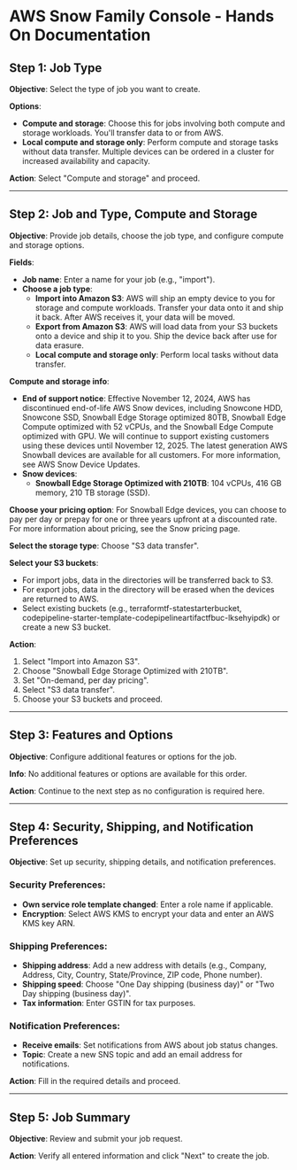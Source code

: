 # AWS Snow Family Console - Hands On Documentation

## Step 1: Job Type

**Objective**: Select the type of job you want to create.

**Options**:
- **Compute and storage**: Choose this for jobs involving both compute and storage workloads. You'll transfer data to or from AWS.
- **Local compute and storage only**: Perform compute and storage tasks without data transfer. Multiple devices can be ordered in a cluster for increased availability and capacity.

**Action**: Select "Compute and storage" and proceed.

---

## Step 2: Job and Type, Compute and Storage

**Objective**: Provide job details, choose the job type, and configure compute and storage options.

**Fields**:
- **Job name**: Enter a name for your job (e.g., "import").
- **Choose a job type**:
  - **Import into Amazon S3**: AWS will ship an empty device to you for storage and compute workloads. Transfer your data onto it and ship it back. After AWS receives it, your data will be moved.
  - **Export from Amazon S3**: AWS will load data from your S3 buckets onto a device and ship it to you. Ship the device back after use for data erasure.
  - **Local compute and storage only**: Perform local tasks without data transfer.

**Compute and storage info**:
- **End of support notice**: Effective November 12, 2024, AWS has discontinued end-of-life AWS Snow devices, including Snowcone HDD, Snowcone SSD, Snowball Edge Storage optimized 80TB, Snowball Edge Compute optimized with 52 vCPUs, and the Snowball Edge Compute optimized with GPU. We will continue to support existing customers using these devices until November 12, 2025. The latest generation AWS Snowball devices are available for all customers. For more information, see AWS Snow Device Updates.
- **Snow devices**:
  - **Snowball Edge Storage Optimized with 210TB**: 104 vCPUs, 416 GB memory, 210 TB storage (SSD).

**Choose your pricing option**: For Snowball Edge devices, you can choose to pay per day or prepay for one or three years upfront at a discounted rate. For more information about pricing, see the Snow pricing page.

**Select the storage type**: Choose "S3 data transfer".

**Select your S3 buckets**: 
- For import jobs, data in the directories will be transferred back to S3. 
- For export jobs, data in the directory will be erased when the devices are returned to AWS. 
- Select existing buckets (e.g., terraformtf-statestarterbucket, codepipeline-starter-template-codepipelineartifactfbuc-lksehyipdk) or create a new S3 bucket.

**Action**: 
1. Select "Import into Amazon S3".
2. Choose "Snowball Edge Storage Optimized with 210TB".
3. Set "On-demand, per day pricing".
4. Select "S3 data transfer".
5. Choose your S3 buckets and proceed.

---

## Step 3: Features and Options

**Objective**: Configure additional features or options for the job.

**Info**: No additional features or options are available for this order.

**Action**: Continue to the next step as no configuration is required here.

---

## Step 4: Security, Shipping, and Notification Preferences

**Objective**: Set up security, shipping details, and notification preferences.

### **Security Preferences**:
- **Own service role template changed**: Enter a role name if applicable.
- **Encryption**: Select AWS KMS to encrypt your data and enter an AWS KMS key ARN.

### **Shipping Preferences**:
- **Shipping address**: Add a new address with details (e.g., Company, Address, City, Country, State/Province, ZIP code, Phone number).
- **Shipping speed**: Choose "One Day shipping (business day)" or "Two Day shipping (business day)".
- **Tax information**: Enter GSTIN for tax purposes.

### **Notification Preferences**:
- **Receive emails**: Set notifications from AWS about job status changes.
- **Topic**: Create a new SNS topic and add an email address for notifications.

**Action**: Fill in the required details and proceed.

---

## Step 5: Job Summary

**Objective**: Review and submit your job request.

**Action**: Verify all entered information and click "Next" to create the job.
